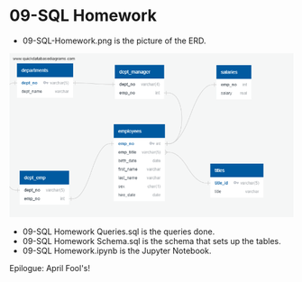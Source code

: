 # 09-SQL Homework

- 09-SQL-Homework.png is the picture of the ERD.

![09-SQL-Homework.png](09-SQL-Homework.png) 

- 09-SQL Homework Queries.sql is the queries done.
- 09-SQL Homework Schema.sql is the schema that sets up the tables.
- 09-SQL Homework.ipynb is the Jupyter Notebook.

Epilogue: April Fool's!
